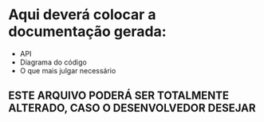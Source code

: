 # Aqui deverá colocar a documentação gerada:

* API
* Diagrama do código
* O que mais julgar necessário

## ESTE ARQUIVO PODERÁ SER TOTALMENTE ALTERADO, CASO O DESENVOLVEDOR DESEJAR